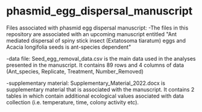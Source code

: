 # phasmid_egg_dispersal_manuscript
Files associated with phasmid egg dispersal manuscript:
-The files in this repository are associated with an upcoming manuscript entitled "Ant mediated dispersal of spiny stick insect (Extatosoma tiaratum) eggs and Acacia longifolia seeds is ant-species dependent"

-data file: Seed_egg_removal_data.csv is the main data used in the analyses presented in the manuscript. It contains 89 rows and 4 columns of data (Ant_species, Replicate, Treatment, Number_Removed)

-supplementary material: Supplementary_Material_2022.docx is supplementary material that is associated with the manuscript. It contains 2 tables in which contain additional ecological values asociated with data collection (i.e. temperature, time, colony activity etc).
